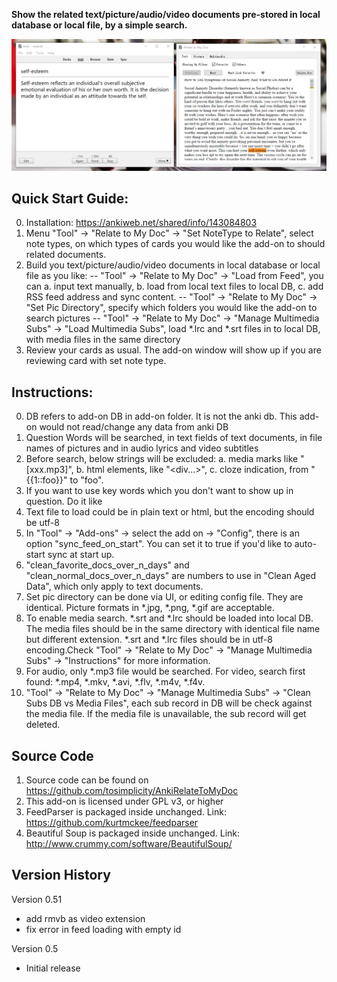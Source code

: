 
**Show the related text/picture/audio/video documents pre-stored in local database or local file, by a simple search.**


![](screenshots/main.png)

## Quick Start Guide:
0. Installation: https://ankiweb.net/shared/info/143084803
1. Menu "Tool" -> "Relate to My Doc" -> "Set NoteType to Relate", select note types,  on which types of cards you would like the add-on to should related documents.
2. Build you text/picture/audio/video documents in local database or local file as you like:
    -- "Tool" -> "Relate to My Doc" -> "Load from Feed", you can a. input text manually, b. load from local text files to local DB, c. add RSS feed address and sync content.
    -- "Tool" -> "Relate to My Doc" -> "Set Pic Directory", specify which folders you would like the add-on to search pictures
    -- "Tool" -> "Relate to My Doc" -> "Manage Multimedia Subs" -> "Load Multimedia Subs", load *.lrc and *.srt files in to local DB, with media files in the same directory
3. Review your cards as usual. The add-on window will show up if you are reviewing card with set note type.

## Instructions:

0. DB refers to add-on DB in add-on folder. It is not the anki db. This add-on would not read/change any data from anki DB
1. Question Words will be searched, in text fields of text documents, in file names of pictures and in audio lyrics and video subtitles
2. Before search, below strings will be excluded: a. media marks like "[xxx.mp3]", b. html elements, like "<div...>", c. cloze indication, from "{{1::foo}}" to "foo".
3. If you want to use key words which you don't want to show up in question. Do it like <div style="display:none">foo</div>
4. Text file to load could be in plain text or html, but the encoding should be utf-8
5. In "Tool" -> "Add-ons" -> select the add on -> "Config", there is an option "sync_feed_on_start". You can set it to true if you'd like to auto-start sync at start up.
6. "clean_favorite_docs_over_n_days" and "clean_normal_docs_over_n_days" are numbers to use in "Clean Aged Data", which only apply to text documents.
7. Set pic directory can be done via UI, or editing config file. They are identical. Picture formats in *.jpg, *.png, *.gif are acceptable.
8. To enable media search. *.srt and *.lrc should be loaded into local DB. The media files should be in the same directory with identical file name but different extension. *.srt and *.lrc files should be in utf-8 encoding.Check "Tool" -> "Relate to My Doc" -> "Manage Multimedia Subs" -> "Instructions" for more information.
9. For audio, only *.mp3 file would be searched. For video, search first found: *.mp4, *.mkv, *.avi, *.flv, *.m4v, *.f4v.
10. "Tool" -> "Relate to My Doc" -> "Manage Multimedia Subs" -> "Clean Subs DB vs Media Files", each sub record in DB will be check against the media file. If the media file is unavailable, the sub record will get deleted.

## Source Code

1. Source code can be found on https://github.com/tosimplicity/AnkiRelateToMyDoc
2. This add-on is licensed under GPL v3, or higher
3. FeedParser is packaged inside unchanged. Link: https://github.com/kurtmckee/feedparser
4. Beautiful Soup is packaged inside unchanged. Link: http://www.crummy.com/software/BeautifulSoup/

## Version History

Version 0.51
- add rmvb as video extension
- fix error in feed loading with empty id

Version 0.5
- Initial release